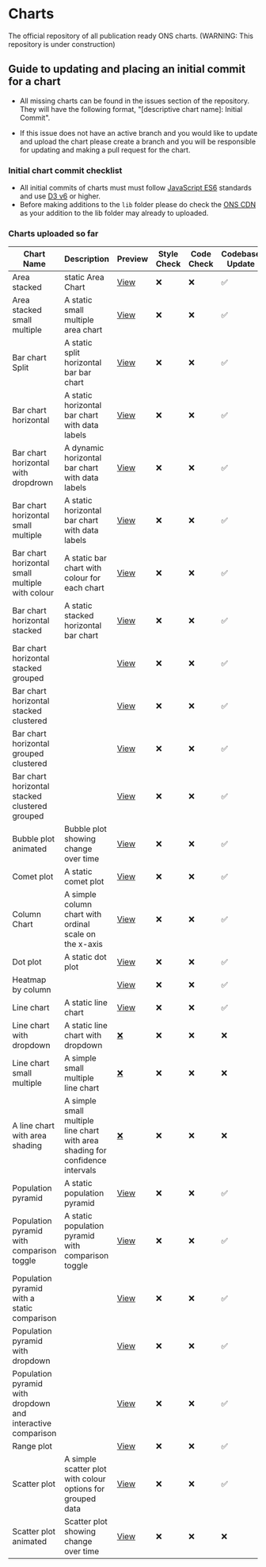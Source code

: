# Charts

The official repository of all publication ready ONS charts. (WARNING: This repository is under construction)

## Guide to updating and placing an initial commit for a chart

- All missing charts can be found in the issues section of the repository. They will have the following format, "[descriptive chart name]: Initial Commit".

- If this issue does not have an active branch and you would like to update and upload the chart please create a branch and you will be responsible for updating and making a pull request for the chart.

### Initial chart commit checklist

- All initial commits of charts must must follow [JavaScript ES6](https://www.w3schools.com/js/js_es6.asp) standards and use [D3 v6](https://observablehq.com/@d3/d3v6-migration-guide) or higher.
- Before making additions to the `lib` folder please do check the [ONS CDN](https://github.com/ONSdigital/cdn.ons.gov.uk-vendor) as your addition to the lib folder may already to uploaded.

### Charts uploaded so far

| Chart Name                                                  | Description                                                                   | Preview                                                                                                 | Style Check | Code Check | Codebase Update |
| ----------------------------------------------------------- | ----------------------------------------------------------------------------- | ------------------------------------------------------------------------------------------------------- | ----------- | ---------- | --------------- |
| Area stacked                                                | static Area Chart                                                             | [View](https://onsvisual.github.io/Charts/stacked-area/)                                                | ❌           | ❌          | ✅               |
| Area stacked small multiple                                 | A static small multiple area chart                                            | [View](https://onsvisual.github.io/Charts/stacked-area-sm/)                                             | ❌           | ❌          | ✅               |
| Bar chart Split                                             | A static split horizontal bar bar chart                                       | [View](https://onsvisual.github.io/Charts/bar-chart-horizontal-split/)                                  | ❌           | ❌          | ✅               |
| Bar chart horizontal                                        | A static horizontal bar chart with data labels                                | [View](https://onsvisual.github.io/Charts/bar-chart-horizontal/)                                        | ❌           | ❌          | ✅               |
| Bar chart horizontal with dropdrown                         | A dynamic horizontal bar chart with data labels                               | [View](https://onsvisual.github.io/Charts/bar-chart-horizontal-with-dropdown/)                          | ❌           | ❌          | ✅               |
| Bar chart horizontal small multiple                         | A static horizontal bar chart with data labels                                | [View](https://onsvisual.github.io/Charts/bar-chart-horizontal-stacked-sm/)                             | ❌           | ❌          | ✅               |
| Bar chart horizontal small multiple with colour             | A static bar chart with colour for each chart                                 | [View](https://onsvisual.github.io/Charts/bar-chart-horizontal-sm-colour/)                             | ❌           | ❌          | ✅               |
| Bar chart horizontal stacked                                | A static stacked horizontal bar chart                                         | [View](https://onsvisual.github.io/Charts/bar-chart-horizontal-stacked-sm/)                             | ❌           | ❌          | ✅               |
| Bar chart horizontal stacked grouped                        |                                                                               | [View](https://onsvisual.github.io/Charts/bar-chart-horizontal-stacked-grouped/)                        | ❌           | ❌          | ✅               |
| Bar chart horizontal stacked clustered                      |                                                                               | [View](https://onsvisual.github.io/Charts/bar-chart-horizontal-stacked-clustered/)                      | ❌           | ❌          | ✅               |
| Bar chart horizontal grouped clustered                      |                                                                               | [View](https://onsvisual.github.io/Charts/bar-chart-horizontal-grouped-clustered/)                      | ❌           | ❌          | ✅               |
| Bar chart horizontal stacked clustered grouped              |                                                                               | [View](https://onsvisual.github.io/Charts/bar-chart-horizontal-stacked-clustered-grouped/)              | ❌           | ❌          | ✅               |
| Bubble plot animated                                        | Bubble plot showing change over time                                          | [View](https://onsvisual.github.io/Charts/bubble-chart-animated)                                        | ❌           | ❌          | ✅               |
| Comet plot                                                  | A static comet plot                                                           | [View](https://onsvisual.github.io/Charts/comet-plot/)                                                  | ❌           | ❌          | ✅               |
| Column Chart                                                | A simple column chart with ordinal scale on the x-axis                        | [View](https://onsvisual.github.io/Charts/column-chart/)                                                | ❌           | ❌          | ✅               |
| Dot plot                                                    | A static dot plot                                                             | [View](https://onsvisual.github.io/Charts/dot-plot/)                                                    | ❌           | ❌          | ✅               |
| Heatmap by column                                           |                                                                               | [View](https://onsvisual.github.io/Charts/heatmap/)                                                     | ❌           | ❌          | ✅               |
| Line chart                                                  | A static line chart                                                           | [View](https://onsvisual.github.io/Charts/line-chart/)                                                  | ❌           | ❌          | ✅               |
| Line chart with dropdown                                    | A static line chart with dropdown                                             | [❌]()                                                                                                   | ❌           | ❌          | ❌               |
| Line chart small multiple                                   | A simple small multiple line chart                                            | [❌]()                                                                                                   | ❌           | ❌          | ❌               |
| A line chart with area shading                              | A simple small multiple line chart with area shading for confidence intervals | [❌]()                                                                                                   | ❌           | ❌          | ❌               |
| Population pyramid                                          | A static population pyramid                                                   | [View](https://onsvisual.github.io/Charts/population-pyramid-static/)                                   | ❌           | ❌          | ✅               |
| Population pyramid with comparison toggle                   | A static population pyramid with comparison toggle                            | [View](https://onsvisual.github.io/Charts/population-pyramid-with-comparison-toggle/)                   | ❌           | ❌          | ✅               |
| Population pyramid with a static comparison                 |                                                                               | [View](https://onsvisual.github.io/Charts/population-pyramid-static-with-comparison/)                   | ❌           | ❌          | ✅               |
| Population pyramid with dropdown                            |                                                                               | [View](https://onsvisual.github.io/Charts/population-pyramid-with-dropdown/)                            | ❌           | ❌          | ✅               |
| Population pyramid with dropdown and interactive comparison |                                                                               | [View](https://onsvisual.github.io/Charts/population-pyramid-with-dropdown-and-interactive-comparison/) | ❌           | ❌          | ✅               |
| Range plot                                                  |                                                                               | [View](https://onsvisual.github.io/Charts/range-plot/)                                                  | ❌           | ❌          | ✅               |
| Scatter plot                                                | A simple scatter plot with colour options for grouped data                    | [View](https://onsvisual.github.io/Charts/scatter-plot/)                                                | ❌           | ❌          | ✅               |
| Scatter plot animated                                       | Scatter plot showing change over time                                         | [View](https://onsvisual.github.io/Charts/scatter-plot-animated/)                                       | ❌           | ❌          | ❌               |